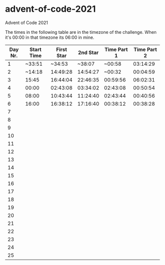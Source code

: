 # advent-of-code-2021
Advent of Code 2021

The times in the following table are in the timezone of the challenge. When it's 00:00 in that timezone its 06:00 in mine.


| Day Nr. | Start Time | First Star | 2nd Star | Time Part 1 | Time Part 2 |
|---------|------------|------------|----------|-------------|-------------|
| 1       | ~33:51     | ~34:53     | ~38:07   | ~00:58      | 03:14:29    |
| 2       | ~14:18     | 14:49:28   | 14:54:27 | ~00:32      | 00:04:59    |
| 3       | 15:45      | 16:44:04   | 22:46:35 | 00:59:56    | 06:02:31    |
| 4       | 00:00      | 02:43:08   | 03:34:02 | 02:43:08    | 00:50:54    |
| 5       | 08:00      | 10:43:44   | 11:24:40 | 02:43:44    | 00:40:56    |
| 6       | 16:00      | 16:38:12   | 17:16:40 | 00:38:12    | 00:38:28    |
| 7       |            |            |          |             |             |
| 8       |            |            |          |             |             |
| 9       |            |            |          |             |             |
| 10      |            |            |          |             |             |
| 11      |            |            |          |             |             |
| 12      |            |            |          |             |             |
| 13      |            |            |          |             |             |
| 14      |            |            |          |             |             |
| 15      |            |            |          |             |             |
| 16      |            |            |          |             |             |
| 17      |            |            |          |             |             |
| 18      |            |            |          |             |             |
| 19      |            |            |          |             |             |
| 20      |            |            |          |             |             |
| 21      |            |            |          |             |             |
| 22      |            |            |          |             |             |
| 23      |            |            |          |             |             |
| 24      |            |            |          |             |             |
| 25      |            |            |          |             |             |